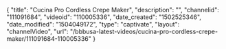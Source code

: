 {
    "title": "Cucina Pro Cordless Crepe Maker",
    "description": "",
    "channelid": "111091684",
    "videoid": "110005336",
    "date_created": "1502525346",
    "date_modified": "1504049172",
    "type": "captivate",
    "layout": "channelVideo",
    "url": "\/bbbusa-latest-videos\/cucina-pro-cordless-crepe-maker\/111091684-110005336"
}